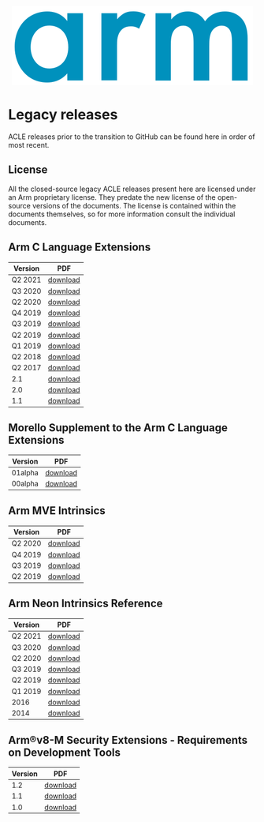 <!-- SPDX-FileCopyrightText: Copyright 2023 Arm Limited and/or its affiliates <open-source-office@arm.com> -->
<!-- SPDX-License-Identifier: Apache-2.0 -->
<div align="center">
   <img src="Arm_logo_blue_RGB.svg" />
</div>

# Legacy releases

ACLE releases prior to the transition to GitHub can be found here in order of most recent.

## License

All the closed-source legacy ACLE releases present here are licensed under an
Arm proprietary license. They predate the new license of the open-source
versions of the documents. The license is contained within the documents
themselves, so for more information consult the individual documents.

## Arm C Language Extensions

| Version | PDF                                                          |
| ------- | ------------------------------------------------------------ |
| Q2 2021 | [download](acle/acle-2021Q2.pdf)                             |
| Q3 2020 | [download](acle/ACLE_Q3_2020.pdf)                            |
| Q2 2020 | [download](acle/ACLE_Q2_2020_101028_Final.pdf)               |
| Q4 2019 | [download](acle/ACLE_2019Q4_release-0010.pdf)                |
| Q3 2019 | [download](acle/Q3-ACLE_2019Q3_release-0009.pdf)             |
| Q2 2019 | [download](acle/Q2-ACLE_2019Q2_release-0008.pdf)             |
| Q1 2019 | [download](acle/Q1-ACLE_2019Q1_release-0007.pdf)             |
| Q2 2018 | [download](acle/Q1-ACLE_2018Q2_release-0006.pdf)             |
| Q2 2017 | [download](acle/ACLE_Q2_2017.pdf)                            |
| 2.1     | [download](acle/IHI0053D_acle_2_1.pdf)                       |
| 2.0     | [download](acle/IHI0053C_acle_2_0.pdf)                       |
| 1.1     | [download](acle/IHI0053B_arm_c_language_extensions_2013.pdf) |

## Morello Supplement to the Arm C Language Extensions

| Version | PDF                                               |
| ------- | ------------------------------------------------- |
| 01alpha | [download](morello/morello-01alpha.pdf)           |
| 00alpha | [download](morello/102273_morello-acle_final.pdf) |

## Arm MVE Intrinsics

| Version | PDF                                                          |
| ------- | ------------------------------------------------------------ |
| Q2 2020 | [download](mve/MVE-intrinsics_Q22020_101809_final.pdf)       |
| Q4 2019 | [download](mve/arm_MVE_intrinsics_101809_0300_00.pdf)        |
| Q3 2019 | [download](mve/arm_MVE_intrinsics_101809_0200_00.pdf)        |
| Q2 2019 | [download](mve/arm_MVE_intrinsics_101809_0100_00.pdf)        |

## Arm Neon Intrinsics Reference

| Version | PDF                                                           |
| ------- | ------------------------------------------------------------- |
| Q2 2021 | [download](advsimd/advsimd-2021Q2.pdf)                        |
| Q3 2020 | [download](advsimd/NEON-intrinsics.pdf)                       |
| Q2 2020 | [download](advsimd/NEON-intrinsics_Q22020_IHI0073F_final.pdf) |
| Q3 2019 | [download](advsimd/IHI0073E_arm_neon_intrinsics_ref.pdf)      |
| Q2 2019 | [download](advsimd/IHI0073D_arm_neon_intrinsics_ref.pdf)      |
| Q1 2019 | [download](advsimd/IHI0073C_arm_neon_intrinsics_ref.pdf)      |
| 2016    | [download](advsimd/IHI0073B_arm_neon_intrinsics_ref.pdf)      |
| 2014    | [download](advsimd/IHI0073A_arm_neon_intrinsics_ref.pdf)      |

## Arm®v8-M Security Extensions - Requirements on Development Tools

| Version | PDF                                                                                |
| ------- | ---------------------------------------------------------------------------------- |
| 1.2     | [download](cmse/5155-cmse-1.2.pdf)                                                 |
| 1.1     | [download](cmse/Armv8-M_Security_Extensions_Requirements_on_Development_Tools.pdf) |
| 1.0     | [download](cmse/ECM0359818_armv8m_security_extensions_reqs_on_dev_tools_1_0.pdf)   |